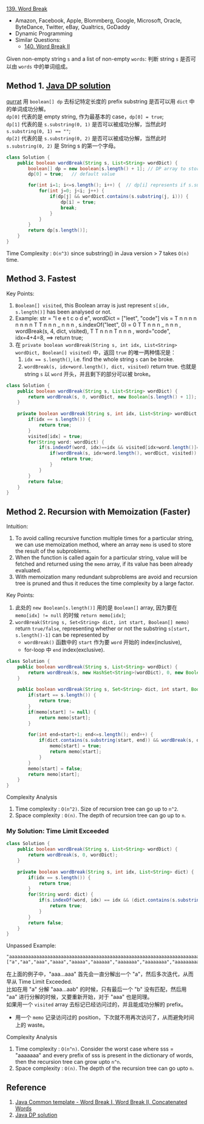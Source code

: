 [139. Word Break](https://leetcode.com/problems/word-break/)

* Amazon, Facebook, Apple, Blommberg, Google, Microsoft, Oracle, ByteDance, Twitter, eBay, Qualtrics, GoDaddy
* Dynamic Programming
* Similar Questions:
    * [140. Word Break II](https://leetcode.com/problems/word-break-ii/)
    
    
Given non-empty string `s` and a list of non-empty `words`: 判断 string `s` 是否可以由 `words` 中的单词组成。
 

## Method 1. [Java DP solution](https://leetcode.com/problems/word-break/discuss/44054/Java-DP-solution)
[qurrat](https://leetcode.com/problems/word-break/discuss/44054/Java-DP-solution/208211)
用 `boolean[] dp` 去标记特定长度的 prefix substring 是否可以用 `dict` 中的单词成功分解。      
`dp[0]` 代表的是 empty string, 作为最基本的 case，`dp[0] = true`;      
`dp[1]` 代表的是 `s.substring(0, 1)` 是否可以被成功分解，当然此时 `s.substring(0, 1) == ""`;      
`dp[2]` 代表的是 `s.substring(0, 2)` 是否可以被成功分解，当然此时 `s.substring(0, 2)` 是 String s 的第一个字母。  

```java
class Solution {
    public boolean wordBreak(String s, List<String> wordDict) {
        boolean[] dp = new boolean[s.length() + 1]; // DP array to store previous results
        dp[0] = true;   // default value

        for(int i=1; i<=s.length(); i++) {  // dp[i] represents if s.substring(0, i) can be break
            for(int j=0; j<i; j++) {
                if(dp[j] && wordDict.contains(s.substring(j, i))) {
                    dp[i] = true;
                    break;
                }
            }
        }
        return dp[s.length()];
    }
}
``` 
Time Complexity : `O(n^3)` since substring() in Java version > 7 takes `O(n)` time.


## Method 3. Fastest
Key Points:
1. `Boolean[] visited`, this Boolean array is just represent `s[idx, s.length()]` has been analysed or not.
2. Example:
            str =  "l e e t c o d e", wordDict = ["leet", "code"]
            vis = T n n n n n n n n
                  T T n n n _ n n n , s.indexOf("leet", 0) = 0
                  T T n n n _ n n n , wordBreak(s, 4, dict, visited), 
                  T T n n n T n n n , word="code", idx=4+4=8, ==> return true;
3. 在 `private boolean wordBreak(String s, int idx, List<String> wordDict, Boolean[] visited)` 中，返回 `true` 的唯一两种情况是：
    1. `idx == s.length()`, i.e. find the whole string `s` can be broke.
    2. `wordBreak(s, idx+word.length(), dict, visited)` return true. 也就是 string `s` 以 `word` 开头，并且剩下的部分可以被 broke。
```java
class Solution {
    public boolean wordBreak(String s, List<String> wordDict) {
        return wordBreak(s, 0, wordDict, new Boolean[s.length() + 1]);
    }
    
    private boolean wordBreak(String s, int idx, List<String> wordDict, Boolean[] visited) {
        if(idx == s.length()) {
            return true;
        }
        visited[idx] = true;
        for(String word: wordDict) {
            if(s.indexOf(word, idx)==idx && visited[idx+word.length()]==null) { // 用 memo 标记的形式是可以避免 time limit exceeded
                if(wordBreak(s, idx+word.length(), wordDict, visited)) {
                    return true;
                }
            }
        }
        return false;
    }
}
```


## Method 2. Recursion with Memoization (Faster)
Intuition:
1. To avoid calling recursive function multiple times for a particular string, we can use memoization method, where an array `memo` is used to store the result of the subproblems.
2. When the function is called again for a particular string, value will be fetched and returned using the `memo` array, if its value has been already evaluated.
3. With memoization many redundant subproblems are avoid and recursion tree is pruned and thus it reduces the time complexity by a large factor.

Key Points:
1. 此处的 `new Boolean[s.length()]` 用的是 `Boolean[]` array, 因为要在 `memo[idx] != null` 的时候 `return memo[idx]`;
2. `wordBreak(String s, Set<String> dict, int start, Boolean[] memo)` return `true/false`, representing whether or not the substring `s[start, s.length()-1]` can be represented by
    * `wordBreak()` 函数中的 `start` 作为要 `word` 开始的 index(inclusive), 
    * for-loop 中 `end` index(exclusive).
```java
class Solution {
    public boolean wordBreak(String s, List<String> wordDict) {
        return wordBreak(s, new HashSet<String>(wordDict), 0, new Boolean[s.length()]);
    }
    
    public boolean wordBreak(String s, Set<String> dict, int start, Boolean[] memo) {
        if(start == s.length()) {
            return true;
        }
        if(memo[start] != null) {
            return memo[start];
        }
        
        for(int end=start+1; end<=s.length(); end++) {
            if(dict.contains(s.substring(start, end)) && wordBreak(s, dict, end, memo)) {
                memo[start] = true;
                return memo[start];
            }
        }
        memo[start] = false;
        return memo[start];
    }
}
```
Complexity Analysis
1. Time complexity : `O(n^2)`. Size of recursion tree can go up to `n^2`.
2. Space complexity : `O(n)`. The depth of recursion tree can go up to `n`. 
   
       
### My Solution: Time Limit Exceeded
```java
class Solution {
    public boolean wordBreak(String s, List<String> wordDict) {
        return wordBreak(s, 0, wordDict);
    }
    
    private boolean wordBreak(String s, int idx, List<String> dict) {
        if(idx == s.length()) {
            return true;
        }
        for(String word: dict) {
            if(s.indexOf(word, idx) == idx && (dict.contains(s.substring(idx + word.length())) || wordBreak(s, idx+word.length(), dict))) {
                return true;
            }
        }
        return false;
    }
}
```

Unpassed Example:

    "aaaaaaaaaaaaaaaaaaaaaaaaaaaaaaaaaaaaaaaaaaaaaaaaaaaaaaaaaaaaaaaaaaaaaaaaaaaaaaaaaaaaaaaaaaaaaaaaaaaaaaaaaaaaaaaaaaaaaaaaaaaaaaaaaaaaaaaaaaaaaaaaaaaaaab"
    ["a","aa","aaa","aaaa","aaaaa","aaaaaa","aaaaaaa","aaaaaaaa","aaaaaaaaa","aaaaaaaaaa"]
    
在上面的例子中，"aaa...aaa" 首先会一直分解出一个 "a"，然后多次迭代，从而早从 Time Limit Exceeded.     
比如在用 "a" 分解 "aaa...aab" 的时候，只有最后一个 "b" 没有匹配，然后用 "aa" 进行分解的时候，又要重新开始，对于 "aaa" 也是同理。      
如果用一个 `visited` array 去标记已经访问过的，并且能成功分解的 prefix。

* 用一个 `memo` 记录访问过的 position，下次就不用再次访问了，从而避免时间上的 waste。

Complexity Analysis
1. Time complexity : `O(n^n)`. Consider the worst case where sss = "aaaaaaa" and every prefix of sss is present in the dictionary of words, then the recursion tree can grow upto `n^n`.
2. Space complexity : `O(n)`. The depth of the recursion tree can go upto `n`.

 
## Reference
1. [Java Common template - Word Break I, Word Break II, Concatenated Words](https://leetcode.com/problems/concatenated-words/discuss/348972/Java-Common-template-Word-Break-I-Word-Break-II-Concatenated-Words)
2. [Java DP solution](https://leetcode.com/problems/word-break/discuss/44054/Java-DP-solution)